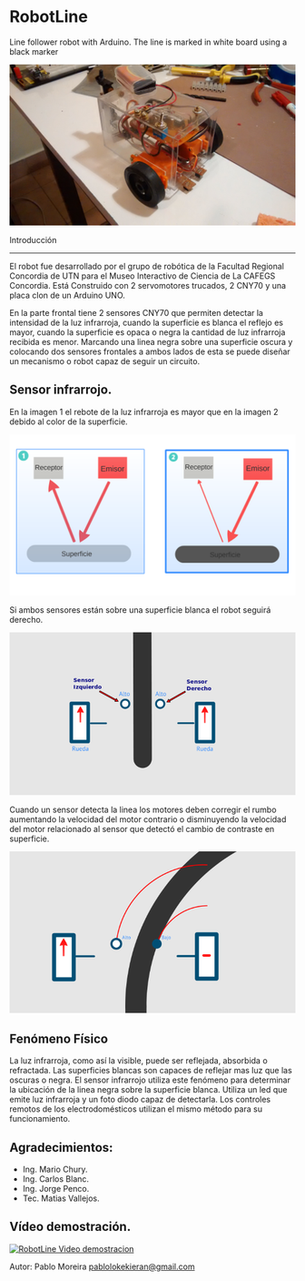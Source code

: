 RobotLine
========

Line follower robot with Arduino. The line is marked in white board using a black marker


![Imagen][id]

Introducción

---------------
El robot fue desarrollado por el grupo de robótica de la Facultad Regional Concordia de UTN para el Museo Interactivo de Ciencia de La CAFEGS Concordia.
Está Construido con 2 servomotores trucados, 2 CNY70 y  una placa clon de un Arduino UNO.

En la parte frontal tiene 2 sensores CNY70 que permiten detectar la intensidad de la luz infrarroja, cuando la superficie es blanca el reflejo es mayor, cuando la superficie es opaca o negra la cantidad de luz infrarroja recibida es menor.
Marcando una linea negra sobre una superficie oscura y colocando dos sensores frontales a ambos lados de esta se puede diseñar un mecanismo o robot capaz de seguir un circuito.

Sensor infrarrojo.
-------------------------------------------------------------
En la imagen 1 el rebote de la luz infrarroja es mayor que en la imagen 2 debido al color de la superficie. 

![Imagen][sen]

Si ambos sensores están sobre una superficie blanca el robot seguirá derecho.

![Imagen][seg]  

Cuando un sensor detecta la linea los motores deben corregir el rumbo aumentando la velocidad del motor contrario o disminuyendo la velocidad del motor relacionado al sensor que detectó el cambio de contraste en superficie.

![Imagen][dob]

Fenómeno Físico
---------------
La luz infrarroja, como así la visible, puede ser reflejada, absorbida o refractada. Las superficies blancas son capaces de reflejar mas luz que las oscuras o negra.
El sensor infrarrojo utiliza este fenómeno para determinar la ubicación de la linea negra sobre la superficie blanca. Utiliza un led que emite luz infrarroja y un foto diodo capaz de detectarla. 
Los controles remotos de los electrodomésticos utilizan el mismo método para su funcionamiento.  


   
Agradecimientos:
----------------
* Ing. Mario Chury.
* Ing. Carlos Blanc.
* Ing. Jorge Penco.
* Tec. Matias Vallejos.



Vídeo demostración.
-------------------
 
[![RobotLine Video demostracion](http://img.youtube.com/vi/SeZ32AWF-9Q/0.jpg)](http://www.youtube.com/watch?v=SeZ32AWF-9Q)

Autor: Pablo Moreira <pablolokekieran@gmail.com>

[sen]: https://raw.githubusercontent.com/pablomoreira/RoboLine/master/img/ex2.png "Sensor"
[seg]: https://raw.githubusercontent.com/pablomoreira/RoboLine/master/img/ex0.png "Seguir"
[dob]: https://raw.githubusercontent.com/pablomoreira/RoboLine/master/img/ex1.png "Doblar"
[id]: https://raw.githubusercontent.com/pablomoreira/RoboLine/master/img/roboline.jpg " "

